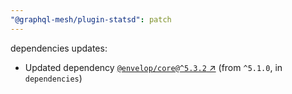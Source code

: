 ```yaml
---
"@graphql-mesh/plugin-statsd": patch
---
```

dependencies updates:
  - Updated dependency [`@envelop/core@^5.3.2` ↗︎](https://www.npmjs.com/package/@envelop/core/v/5.3.2) (from `^5.1.0`, in `dependencies`)

